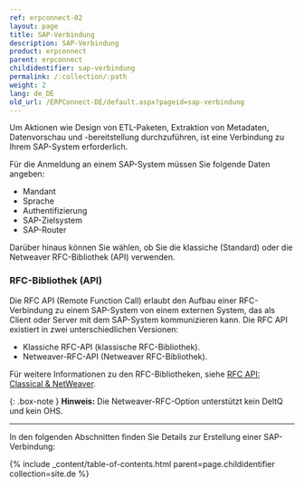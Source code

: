 ```yaml
---
ref: erpconnect-02
layout: page
title: SAP-Verbindung
description: SAP-Verbindung
product: erpconnect
parent: erpconnect
childidentifier: sap-verbindung
permalink: /:collection/:path
weight: 2
lang: de_DE
old_url: /ERPConnect-DE/default.aspx?pageid=sap-verbindung
---
```


Um Aktionen wie Design von ETL-Paketen, Extraktion von Metadaten, Datenvorschau und -bereitstellung durchzuführen, ist eine Verbindung zu Ihrem SAP-System erforderlich.

Für die Anmeldung an einem SAP-System müssen Sie folgende Daten angeben: 
- Mandant
- Sprache
- Authentifizierung
- SAP-Zielsystem
- SAP-Router

Darüber hinaus können Sie wählen, ob Sie die klassiche (Standard) oder die Netweaver RFC-Bibliothek (API) verwenden. 

### RFC-Bibliothek (API)
Die RFC API (Remote Function Call) erlaubt den Aufbau einer RFC-Verbindung zu einem SAP-System von einem externen System, das als Client oder Server mit dem SAP-System kommunizieren kann. 
Die RFC API existiert in zwei unterschiedlichen Versionen: 
- Klassiche RFC-API (klassische RFC-Bibliothek).
- Netweaver-RFC-API (Netweaver RFC-Bibliothek). 

Für weitere Informationen zu den RFC-Bibliotheken, siehe [RFC API: Classical & NetWeaver](https://help.sap.com/saphelp_nwpi71/helpdata/de/45/18e96cd26321a1e10000000a1553f6/frameset.htm).

{: .box-note }
**Hinweis:** Die Netweaver-RFC-Option unterstützt kein DeltQ und kein OHS.

*****
In den folgenden Abschnitten finden Sie Details zur Erstellung einer SAP-Verbindung:

{% include _content/table-of-contents.html parent=page.childidentifier collection=site.de %}